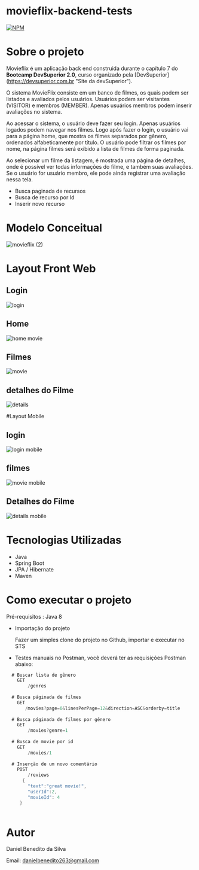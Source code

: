 # movieflix-backend-tests

[![NPM](https://img.shields.io/npm/l/react)](https://github.com/Daniel-BS-Dev/bootcamp-devsuperior/blob/main/LICENSE)

# Sobre o projeto

Movieflix é um aplicação back end construida durante o capítulo 7 do **Bootcamp DevSuperior 2.0**, curso organizado pela [DevSuperior]
(https://devsuperior.com.br "Site da devSuperior").

O sistema MovieFlix consiste em um banco de filmes, os quais podem ser listados e avaliados pelos usuários. Usuários podem ser visitantes (VISITOR) e membros (MEMBER). Apenas usuários membros podem inserir avaliações no sistema.

Ao acessar o sistema, o usuário deve fazer seu login. Apenas usuários logados podem navegar nos filmes. Logo após fazer o login, o usuário vai para a página home, que mostra os filmes separados por gênero, ordenados alfabeticamente por título. O usuário pode filtrar os filmes por nome, na página filmes será exibido a lista de filmes de forma paginada.

Ao selecionar um filme da listagem, é mostrada uma página de detalhes, onde é possível ver todas informações do filme, e também suas avaliações. Se o usuário for usuário membro, ele pode ainda registrar uma avaliação nessa tela. 

   * Busca paginada de recursos
   * Busca de recurso por Id
   * Inserir novo recurso
  
   
# Modelo Conceitual
![movieflix (2)](https://user-images.githubusercontent.com/81425846/125809059-eb316f49-ddcd-4f27-ab52-ac7337db8b4d.png)

# Layout Front Web
## Login
![login](https://user-images.githubusercontent.com/81425846/153729778-26d6185f-ee6c-4770-bf2a-8543be5039c0.png)
## Home
![home movie](https://user-images.githubusercontent.com/81425846/153729782-4f1e92ec-3766-4e4f-aa47-1a34a9c7fedb.png)
## Filmes
![movie](https://user-images.githubusercontent.com/81425846/153729785-99028bda-b42c-4a74-b5dc-287b67eacf75.png)
## detalhes do Filme
![details](https://user-images.githubusercontent.com/81425846/153729787-b071f4cf-7657-4182-bd31-2e86115d2879.png)

#Layout Mobile
## login
![login mobile](https://user-images.githubusercontent.com/81425846/153729815-4ece7c2a-1940-465a-8480-ceee62b3be45.png)
## filmes
![movie mobile](https://user-images.githubusercontent.com/81425846/153729823-a2896065-c2d4-4ff2-a2cc-78d9e7389178.png)
## Detalhes do Filme
![details mobile](https://user-images.githubusercontent.com/81425846/153729825-e647a724-4233-4eb7-87ee-564b14fb5da2.png)

# Tecnologias Utilizadas
   - Java
   - Spring Boot
   - JPA / Hibernate
   - Maven
   
# Como executar o projeto

Pré-requisitos : Java 8

* Importação do projeto

     Fazer um simples clone do projeto no Github, importar e executar no STS

* Testes manuais no Postman, você deverá ter as requisições Postman abaixo:
    
 ```java
   # Buscar lista de gênero
     GET 
         /genres
    
   # Busca páginada de filmes
     GET 
        /movies?page=0&linesPerPage=12&direction=ASC&orderby=title
        
   # Busca páginada de filmes por gênero
     GET 
         /movies?genre=1
         
   # Busca de movie por id
     GET 
         /movies/1
         
   # Inserção de um novo comentário
     POST 
         /reviews
       {
         "text":"great movie!",
         "userId":2,
         "movieId": 4
      }
    
  ``````````
  


# Autor 

Daniel Benedito da Silva

Email: danielbenedito263@gmail.com
